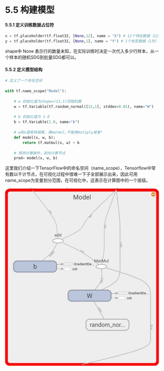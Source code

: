 # 5.5 构建模型

#### 5.5.1 定义训练数据占位符

```python
x = tf.placeholder(tf.float32, [None,12], name = "X") # 12个特征数据（12列）
y = tf.placeholder(tf.float32, [None,1], name = "Y") # 1个标签数据（1列）
```

shape中 None 表示行的数量未知，在实际训练时决定一次代入多少行样本，从一个样本的随机SDG到批量SDG都可以。

#### 5.5.2 定义模型结构

```python
# 定义了一个命名空间

with tf.name_scope("Model"):
    
    # w 初始化值为shape=(12,1)的随机数
    w = tf.Variable(tf.random_normal([12,1], stddev=0.01), name="W")
    
    # b 初始化值为 1.0
    b = tf.Variable(1.0, name="b")
    
    # w和x是矩阵相乘，用matmul,不能用mutiply或者*
    def model(x, w, b):
        return tf.matmul(x, w) + b

    # 预测计算操作，前向计算节点
    pred= model(x, w, b)
```

这里我们介绍一下TensorFlow中的命名空间（name\_scope），Tensorflow中常有数以千计节点，在可视化过程中很难一下子全部展示出来，因此可用name\_scope为变量划分范围，在可视化中，这表示在计算图中的一个层级。

![&#x56FE; 5-9 TensorBoard&#x4E2D;&#x67E5;&#x770B;&#x547D;&#x540D;&#x7A7A;&#x95F4;](../../.gitbook/assets/tu-pian-2.jpg)

